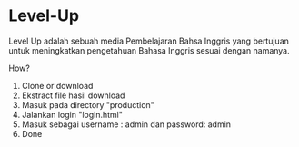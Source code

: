 # Level-Up
Level Up adalah sebuah media Pembelajaran Bahsa Inggris yang bertujuan untuk meningkatkan pengetahuan Bahasa Inggris sesuai dengan namanya.

How?

1. Clone or download
2. Ekstract file hasil download
3. Masuk pada directory "production" 
4. Jalankan login "login.html"
5. Masuk sebagai username : admin dan password: admin
6. Done
